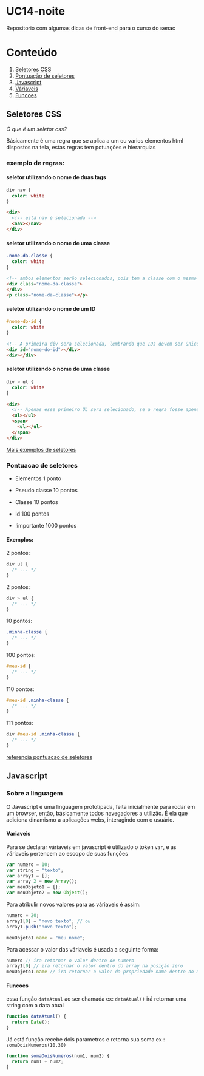 # UC14-noite
Repositorio com algumas dicas de front-end para o curso do senac

# Conteúdo
1. [Seletores CSS](#seletores-css)
2. [Pontuação de seletores](#pontuacao-de-seletores)
3. [Javascript](#javascript)
4. [Váriaveis](#variaveis)
5. [Funcoes](#funcoes)


## Seletores CSS

*O que é um seletor css?*

Básicamente é uma regra que se aplica a um ou varios elementos html dispostos na tela, estas regras tem potuações e hierarquias

### exemplo de regras:

#### seletor utilizando o nome de duas tags
```css
div nav {
  color: white
}
```

```html
<div>
  <!-- está nav é selecionada -->
  <nav></nav>
</div>
```

#### seletor utilizando o nome de uma classe
```css
.nome-da-classe {
  color: white
}
```

```html
<!-- ambos elementos serão selecionados, pois tem a classe com o mesmo nome -->
<div class="nome-da-classe"> 
</div>
<p class="nome-da-classe"></p>
```

#### seletor utilizando o nome de um ID
```css
#nome-do-id {
  color: white
}
```

```html
<!-- A primeira div sera selecionada, lembrando que IDs devem ser únicos na página -->
<div id="nome-do-id"></div>
<div></div>
```

#### seletor utilizando o nome de uma classe
```css
div > ul {
  color: white
}
```

```html
<div>
  <!-- Apenas esse primeiro UL sera selecionado, se a regra fosse apenas "div ul" ambos uls seriam selecionados -->
  <ul></ul>
  <span>
    <ul></ul>
  </span>
</div>

```

[Mais exemplos de seletores](https://code.tutsplus.com/pt/tutorials/the-30-css-selectors-you-must-memorize--net-16048)


### Pontuacao de seletores

* Elementos 1 ponto

* Pseudo classe 10 pontos

* Classe 10 pontos

* Id 100 pontos

* !importante 1000 pontos

#### Exemplos:
2 pontos:
```css
div ul {
  /* ... */
}
```

2 pontos:
```css
div > ul {
  /* ... */
}
```

10 pontos:
```css
.minha-classe {
  /* ... */
}
```

100 pontos:
```css
#meu-id {
  /* ... */
}
```

110 pontos:
```css
#meu-id .minha-classe {
  /* ... */
}
```

111 pontos:
```css
div #meu-id .minha-classe {
  /* ... */
}
```

[referencia pontuacao de seletores](https://tableless.com.br/pontuacao-especificidade-css/)

## Javascript

### Sobre a linguagem

O Javascript é uma linguagem prototipada, feita inicialmente para rodar em um browser, então, básicamente todos navegadores a utilizão.
É ela que adiciona dinamismo a aplicações webs, interagindo com o usuário.

#### Variaveis

Para se declarar váriaveis em javascript é utilizado o token `var`, e as váriaveis pertencem ao escopo de suas funções
```javascript
var numero = 10;
var string = "texto";
var array1 = [];
var array 2 = new Array();
var meuObjeto1 = {};
var meuObjeto2 = new Object();
```

Para atribulir novos valores para as váriaveis é assim:

```javascript
numero = 20;
array1[0] = "novo texto"; // ou
array1.push("novo texto");

meuObjeto1.name = "meu nome";
```

Para acessar o valor das váriaveis é usada a seguinte forma:
```javascript
numero // ira retornar o valor dentro de numero
array1[0] // ira retornar o valor dentro do array na posição zero
meuObjeto1.name // ira retornar o valor da propriedade name dentro do meu objeto
```


#### Funcoes

essa função `dataAtual` ao ser chamada ex: `dataAtual()` irá retornar uma string com a data atual
```javascript
function dataAtual() {
  return Date();
}
```

Já está função recebe dois parametros e retorna sua soma ex : `somaDoisNumeros(10,30)`
```javascript
function somaDoisNumeros(num1, num2) {
  return num1 + num2;
}
```

